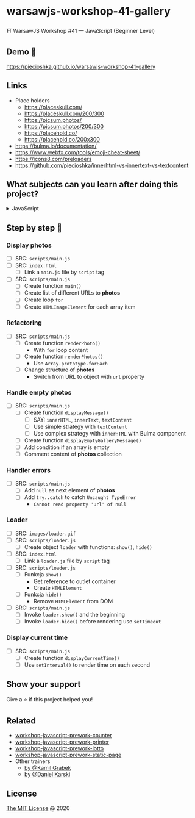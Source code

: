 # warsawjs-workshop-41-gallery

⛩️ WarsawJS Workshop #41 — JavaScript (Beginner Level)

## Demo 🎉

<https://piecioshka.github.io/warsawjs-workshop-41-gallery>

## Links

* Place holders
    + <https://placeskull.com/>
    + <https://placeskull.com/200/300>
    + <https://picsum.photos/>
    + <https://picsum.photos/200/300>
    + <https://placehold.co/>
    + <https://placehold.co/200x300>
* <https://bulma.io/documentation/>
* <https://www.webfx.com/tools/emoji-cheat-sheet/>
* <https://icons8.com/preloaders>
* <https://github.com/piecioshka/innerhtml-vs-innertext-vs-textcontent>

## What subjects can you learn after doing this project?

<details><summary>JavaScript</summary>

* :white_check_mark: Variables `(var, let, const)`
* :white_check_mark: Data Types `(string, number, array)`
* :white_check_mark: Operators `(++, ===, <)`
* :white_check_mark: Functions `(Function Declaration, Method Shorthand Definition)`
* :white_check_mark: Arrays
* :white_check_mark: Objects
* :white_check_mark: Conditions `(if)`
* :white_check_mark: Loops `(for, forEach)`
* :white_check_mark: Error Handling `(try..catch)`
* :warning: Falsy Values `(false, 0, '', NaN, null, undefined)`
* :warning: JSON
* :warning: BOM — Browser Object Model
* :white_check_mark: Date
* :warning: Math
* :white_check_mark: Clocks `(setTimeout, setInterval)`
* :white_check_mark: Comments
* :white_check_mark: DOM Elements `(ClassList API)`

</details>

## Step by step 👣

### Display photos

* [ ]  SRC: `scripts/main.js`
* [ ]  SRC: `index.html`
    + [ ]  Link a `main.js` file by `script` tag
* [ ]  SRC: `scripts/main.js`
    + [ ]  Create function `main()`
    + [ ]  Create list of different URLs to **photos**
    + [ ]  Create loop `for`
    + [ ]  Create `HTMLImageElement` for each array item

### Refactoring

* [ ]  SRC: `scripts/main.js`
    + [ ]  Create function `renderPhoto()`
        - With `for` loop content
    + [ ]  Create function `renderPhotos()`
        - Use `Array.prototype.forEach`
    + [ ]  Change structure of **photos**
        - Switch from URL to object with `url` property

### Handle empty photos

* [ ]  SRC: `scripts/main.js`
    + [ ]  Create function `displayMessage()`
        - [ ]  SAY: `innerHTML`, `innerText`, `textContent`
        - [ ]  Use simple strategy with `textContent`
        - [ ]  Use complex strategy with `innerHTML` with Bulma component
    + [ ]  Create function `displayEmptyGalleryMessage()`
    + [ ]  Add condition if an array is empty
    + [ ]  Comment content of **photos** collection

### Handler errors

* [ ]  SRC: `scripts/main.js`
    + [ ]  Add `null` as next element of **photos**
    + [ ]  Add `try..catch` to catch `Uncaught TypeError`
        - `Cannot read property 'url' of null`

### Loader

* [ ]  SRC: `images/loader.gif`
* [ ]  SRC: `scripts/loader.js`
    + [ ]  Create object `loader` with functions: `show()`, `hide()`
* [ ]  SRC: `index.html`
    + [ ]  Link a `loader.js` file by `script` tag
* [ ]  SRC: `scripts/loader.js`
    + [ ]  Funkcja `show()`
        - Get reference to outlet container
        - Create `HTMLElement`
    + [ ]  Funkcja `hide()`
        - Remove `HTMLElement` from DOM
* [ ]  SRC: `scripts/main.js`
    + [ ]  Invoke `loader.show()` and the beginning
    + [ ]  Invoke `loader.hide()` before rendering use `setTimeout`

### Display current time

* [ ]  SRC: `scripts/main.js`
    + [ ]  Create function `displayCurrentTime()`
    + [ ]  Use `setInterval()` to render time on each second

## Show your support

Give a ⭐️ if this project helped you!

## Related

* [workshop-javascript-prework-counter](https://github.com/piecioshka/workshop-javascript-prework-counter)
* [workshop-javascript-prework-printer](https://github.com/piecioshka/workshop-javascript-prework-printer)
* [workshop-javascript-prework-lotto](https://github.com/piecioshka/workshop-javascript-prework-lotto)
* [workshop-javascript-prework-static-page](https://github.com/piecioshka/workshop-javascript-prework-static-page)
* Other trainers
    + [by @Kamil Grabek](https://github.com/G3F4/warsawjs-workshop-41)
    + [by @Daniel Karski](https://github.com/dkarski/warsawjs-workshop-41)

## License

[The MIT License](http://piecioshka.mit-license.org) @ 2020

